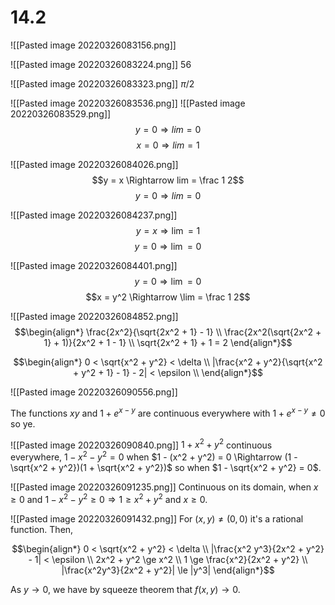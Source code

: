 # 14.2
![[Pasted image 20220326083156.png]]

![[Pasted image 20220326083224.png]]
56

![[Pasted image 20220326083323.png]]
$\pi/2$

![[Pasted image 20220326083536.png]]
![[Pasted image 20220326083529.png]]
$$y = 0 \Rightarrow lim = 0$$
$$x = 0 \Rightarrow lim = 1$$

![[Pasted image 20220326084026.png]]
$$y = x \Rightarrow lim = \frac 1 2$$
$$y = 0 \Rightarrow lim = 0$$

![[Pasted image 20220326084237.png]]
$$y = x \Rightarrow \lim = 1$$
$$y = 0 \Rightarrow \lim = 0$$

![[Pasted image 20220326084401.png]]
$$y = 0 \Rightarrow \lim = 0$$
$$x = y^2 \Rightarrow \lim = \frac 1 2$$

![[Pasted image 20220326084852.png]]
$$\begin{align*}
	\frac{2x^2}{\sqrt{2x^2 + 1} - 1} \\
	\frac{2x^2(\sqrt{2x^2 + 1} + 1)}{2x^2 + 1 - 1} \\
	\sqrt{2x^2 + 1} + 1 = 2
\end{align*}$$

$$\begin{align*}
	0 < \sqrt{x^2 + y^2} < \delta \\
	|\frac{x^2 + y^2}{\sqrt{x^2 + y^2 + 1} - 1} - 2| < \epsilon \\
\end{align*}$$

![[Pasted image 20220326090556.png]]

The functions $xy$ and $1 + e^{x-y}$ are continuous everywhere with $1 + e^{x-y} \ne 0$ so ye.

![[Pasted image 20220326090840.png]]
$1 + x^2 + y^2$ continuous everywhere, $1 - x^2 - y^2 = 0$ when $1 - (x^2 + y^2) = 0 \Rightarrow (1 - \sqrt{x^2 + y^2})(1 + \sqrt{x^2 + y^2})$ so when $1 - \sqrt{x^2 + y^2} = 0$. 

![[Pasted image 20220326091235.png]]
Continuous on its domain, when $x \ge 0$ and $1 - x^2 - y^2 \ge 0 \Rightarrow 1 \ge x^2 + y^2$  and $x \ge 0$.

![[Pasted image 20220326091432.png]]
For $(x, y) \ne (0, 0)$ it's a rational function. Then,

$$\begin{align*}
	0 < \sqrt{x^2 + y^2} < \delta \\
	|\frac{x^2 y^3}{2x^2 + y^2} - 1| < \epsilon \\
	2x^2 + y^2 \ge x^2 \\
	1 \ge \frac{x^2}{2x^2 + y^2} \\
	|\frac{x^2y^3}{2x^2 + y^2}| \le |y^3|
\end{align*}$$

As $y \to 0$, we have by squeeze theorem that $f(x, y) \to 0$.